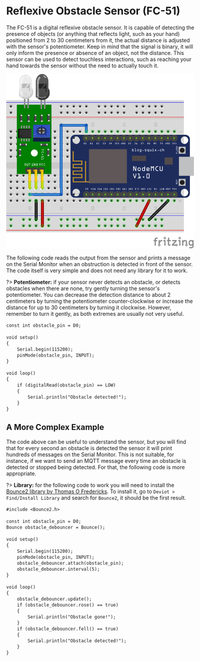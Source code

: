 # Reflexive Obstacle Sensor (FC-51)

The FC-51 is a digital reflexive obstacle sensor. It is capable of detecting the presence of objects (or anything that reflects light, such as your hand) positioned from 2 to 30 centimeters from it, the actual distance is adjusted with the sensor's potentiometer. Keep in mind that the signal is binary, it will only inform the presence or absence of an object, not the distance. This sensor can be used to detect touchless interactions, such as reaching your hand towards the sensor without the need to actually touch it.

![FC-51 Circuit](_images/sensor-reflexive-obstacle-fc-51.png)

The following code reads the output from the sensor and prints a message on the Serial Monitor when an obstruction is detected in front of the sensor. The code itself is very simple and does not need any library for it to work.

?> **Potentiometer:** if your sensor never detects an obstacle, or detects obstacles when there are none, try gently turning the sensor's potentiometer. You can decrease the detection distance to about 2 centimeters by turning the potentiometer counter-clockwise or increase the distance for up to 30 centimeters by turning it clockwise. However, remember to turn it gently, as both extremes are usually not very useful.

```arduino
const int obstacle_pin = D0;

void setup()
{
    Serial.begin(115200);
    pinMode(obstacle_pin, INPUT);
}

void loop()
{
    if (digitalRead(obstacle_pin) == LOW)
    {
        Serial.println("Obstacle detected!");
    }
}
```

## A More Complex Example

The code above can be useful to understand the sensor, but you will find that for every second an obstacle is detected the sensor it will print hundreds of messages on the Serial Monitor. This is not suitable, for instance, if we want to send an MQTT message every time an obstacle is detected or stopped being detected. For that, the following code is more appropriate.

?> **Library:** for the following code to work you will need to install the [Bounce2 library by Thomas O Fredericks](https://github.com/thomasfredericks/Bounce2). To install it, go to `Deviot > Find/Install Library` and search for `Bounce2`, it should be the first result.

```arduino
#include <Bounce2.h>

const int obstacle_pin = D0;
Bounce obstacle_debouncer = Bounce(); 

void setup()
{
    Serial.begin(115200);
    pinMode(obstacle_pin, INPUT);
    obstacle_debouncer.attach(obstacle_pin);
    obstacle_debouncer.interval(5);
}

void loop()
{
    obstacle_debouncer.update();
    if (obstacle_debouncer.rose() == true)
    {
        Serial.println("Obstacle gone!");
    }
    if (obstacle_debouncer.fell() == true)
    {
        Serial.println("Obstacle detected!");
    }
}
```